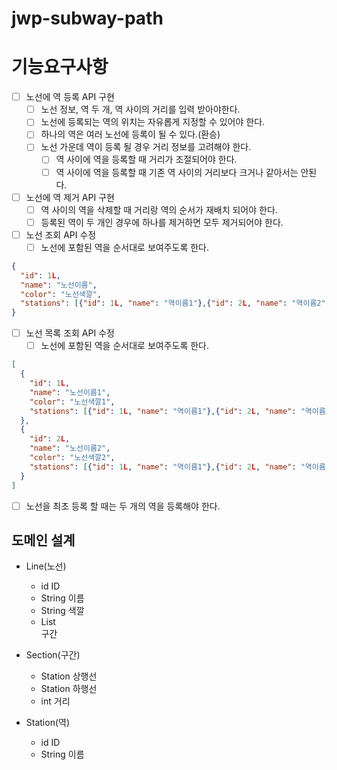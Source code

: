 # jwp-subway-path

# 기능요구사항

- [ ] 노선에 역 등록 API 구현
  - [ ] 노선 정보, 역 두 개, 역 사이의 거리를 입력 받아야한다.
  - [ ] 노선에 등록되는 역의 위치는 자유롭게 지정할 수 있어야 한다.
  - [ ] 하나의 역은 여러 노선에 등록이 될 수 있다.(환승)
  - [ ] 노선 가운데 역이 등록 될 경우 거리 정보를 고려해야 한다.
    - [ ] 역 사이에 역을 등록할 때 거리가 조절되어야 한다.
    - [ ] 역 사이에 역을 등록할 때 기존 역 사이의 거리보다 크거나 같아서는 안된다.
- [ ] 노선에 역 제거 API 구현
  - [ ] 역 사이의 역을 삭제할 때 거리랑 역의 순서가 재배치 되어야 한다.
  - [ ] 등록된 역이 두 개인 경우에 하나를 제거하면 모두 제거되어야 한다.
- [ ] 노선 조회 API 수정
    - [ ] 노선에 포함된 역을 순서대로 보여주도록 한다.
```json
{
  "id": 1L,
  "name": "노선이름",
  "color": "노선색깔",
  "stations": [{"id": 1L, "name": "역이름1"},{"id": 2L, "name": "역이름2"}]
}
```
- [ ] 노선 목록 조회 API 수정
    - [ ] 노선에 포함된 역을 순서대로 보여주도록 한다.
```json
[
  {
    "id": 1L,
    "name": "노선이름1",
    "color": "노선색깔1",
    "stations": [{"id": 1L, "name": "역이름1"},{"id": 2L, "name": "역이름2"}]
  },
  {
    "id": 2L,
    "name": "노선이름2",
    "color": "노선색깔2",
    "stations": [{"id": 1L, "name": "역이름1"},{"id": 2L, "name": "역이름2"}]
  }
]
```
- [ ] 노선을 최초 등록 할 때는 두 개의 역을 등록해야 한다.


## 도메인 설계

- Line(노선)
  - id ID
  - String 이름
  - String 색깔
  - List<Section> 구간

- Section(구간)
  - Station 상행선
  - Station 하행선
  - int 거리

- Station(역)
  - id ID
  - String 이름
